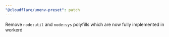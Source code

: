 ```yaml
---
"@cloudflare/unenv-preset": patch
---
```


Remove `node:util` and `node:sys` polyfills which are now fully implemented in workerd

